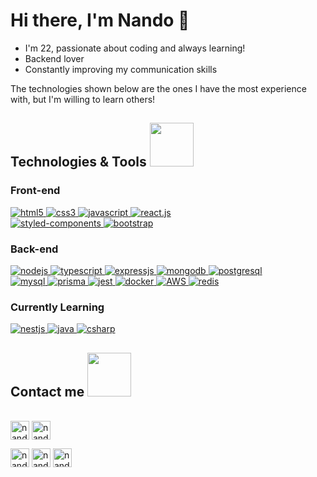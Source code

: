 # Hi there, I'm Nando 👋

- I'm 22, passionate about coding and always learning! 
- Backend lover
- Constantly improving my communication skills

The technologies shown below are the ones I have the most experience with, but I'm willing to learn others!

## Technologies & Tools <img src="https://media4.giphy.com/media/jSKBmKkvo2dPQQtsR1/giphy.gif?cid=6c09b9522cta2xc47v1hsphpjqheusrz90dxprqg2d6wljih&rid=giphy.gif&ct=s" width="70px">
### Front-end
<p align="left">
    <a href="https://www.w3schools.com/html/default.asp" target="_blank" rel="noreferrer"> <img
      src="https://img.shields.io/badge/HTML5-E34F26?style=for-the-badge&logo=html5&logoColor=white"
      alt="html5"> 
    </a>
   <a href="https://www.w3schools.com/css/" target="_blank"
    rel="noreferrer"> 
    <img src="https://img.shields.io/badge/CSS3-1572B6?style=for-the-badge&logo=css3&logoColor=white" alt="css3"/> 
   </a> 
   <a href="https://developer.mozilla.org/pt-BR/docs/Web/JavaScript" target="_blank"
    rel="noreferrer"> <img
      src="https://img.shields.io/badge/JavaScript-F7DF1E?style=for-the-badge&logo=javascript&logoColor=black"
      alt="javascript"/> </a> 
    <a href="https://legacy.reactjs.org/" target="_blank"
    rel="noreferrer"> <img
      src="https://img.shields.io/badge/React-20232A?style=for-the-badge&logo=react&logoColor=61DAFB"
      alt="react.js"/> </a> <br/>
     <a href="https://styled-components.com/docs" target="_blank"
    rel="noreferrer"> <img
      src="https://img.shields.io/badge/styled--components-DB7093?style=for-the-badge&logo=styled-components&logoColor=white"
      alt="styled-components"/> </a>
    <a href="https://getbootstrap.com/docs/5.3/getting-started/introduction/" target="_blank" rel="noreferrer">
    <img src="https://img.shields.io/badge/Bootstrap-563D7C?style=for-the-badge&logo=bootstrap&logoColor=white"
    alt="bootstrap"/> </a>
</p>

### Back-end
<p align="left">
    <a href="https://nodejs.org/en/docs" target="_blank" rel="noreferrer">
    <img src="https://img.shields.io/badge/Node.js-43853D?style=for-the-badge&logo=node.js&logoColor=white"
    alt="nodejs"/> </a>
    <a href="https://www.typescriptlang.org/docs/" target="_blank" rel="noreferrer">
    <img src="https://img.shields.io/badge/TypeScript-007ACC?style=for-the-badge&logo=typescript&logoColor=white"
    alt="typescript"/> </a>
    <a href="https://expressjs.com/pt-br/" target="_blank" rel="noreferrer">
    <img src="https://img.shields.io/badge/express.js-%23404d59.svg?style=for-the-badge&logo=express&logoColor=%2361DAFB"
    alt="expressjs"/> </a>
    <a href="https://www.mongodb.com/docs/" target="_blank" rel="noreferrer">
    <img src="https://img.shields.io/badge/MongoDB-4EA94B?style=for-the-badge&logo=mongodb&logoColor=white"
    alt="mongodb"/> </a> 
      <a href="https://www.postgresql.org/docs/" target="_blank" rel="noreferrer"> <img
    src="https://img.shields.io/badge/PostgreSQL-316192?style=for-the-badge&logo=postgresql&logoColor=white"
    alt="postgresql"/> </a> <br/>
    <a href="https://www.mysql.com/" target="_blank" rel="noreferrer"> <img
      src="https://img.shields.io/badge/MySQL-00000F?style=for-the-badge&logo=mysql&logoColor=white"
      alt="mysql"/> </a> 
 <a href="https://www.prisma.io/docs" target="_blank" rel="noreferrer"> <img
    src="https://img.shields.io/badge/Prisma-3982CE?style=for-the-badge&logo=Prisma&logoColor=white"
    alt="prisma"/> </a>
  <a href="https://jestjs.io/" target="_blank" rel="noreferrer"> <img
    src="https://img.shields.io/badge/Jest-C21325?style=for-the-badge&logo=jest&logoColor=white"
    alt="jest"/> </a>
    <a href="https://www.docker.com/" target="_blank" rel="noreferrer"> <img
    src="https://img.shields.io/badge/Docker-2CA5E0?style=for-the-badge&logo=docker&logoColor=white"
    alt="docker"/> </a>
     <a href="https://docs.aws.amazon.com/" target="_blank" rel="noreferrer">
    <img src="https://img.shields.io/badge/Amazon_AWS-FF9900?style=for-the-badge&logo=amazonaws&logoColor=white"
    alt="AWS"/> </a>
    <a href="https://redis.io/docs//" target="_blank" rel="noreferrer">
    <img src="https://img.shields.io/badge/redis-%23DD0031.svg?&style=for-the-badge&logo=redis&logoColor=white"
    alt="redis"/> </a>
</p>


### Currently Learning
<p align="left">
    <a href="https://docs.nestjs.com/" target="_blank" rel="noreferrer"> <img
      src="https://img.shields.io/badge/nestjs-E0234E?style=for-the-badge&logo=nestjs&logoColor=white"
      alt="nestjs"/> </a>
    <a href="https://dev.java/learn/" target="_blank" rel="noreferrer"> <img
      src="https://img.shields.io/badge/Java-ED8B00?style=for-the-badge&logo=java&logoColor=white"
      alt="java"/> </a>
    <a href="https://learn.microsoft.com/pt-br/dotnet/csharp/" target="_blank" rel="noreferrer"> <img
      src="https://img.shields.io/badge/C%23-239120?style=for-the-badge&logo=c-sharp&logoColor=white"
      alt="csharp"/> </a>
</p>


## Contact me <img src='https://raw.githubusercontent.com/ShahriarShafin/ShahriarShafin/main/Assets/handshake.gif' width="70px">
  <p align="left">
      <br/>
      <a href="https://www.linkedin.com/in/nandomattos/" target="_blank"><img align="center"
         src="https://img.shields.io/badge/linkedin-%231DA1F2.svg?style=for-the-badge&logo=linkedin&logoColor=white"
         alt="nando_mattos" height="30"/></a>
      <a href="mailto:luizfernandoamattos@gmail.com" target="blank"><img align="center"
         src="https://img.shields.io/badge/gmail-EA4335.svg?style=for-the-badge&logo=gmail&logoColor=white"
         alt="nando_mattos" height="30"/></a>
  </p>
   <p align="left">
      <a href="https://www.instagram.com/nando_mtts/" target="blank"><img align="center"
         src="https://img.shields.io/badge/instagram-%23E4405F.svg?style=for-the-badge&logo=Instagram&logoColor=white"
         alt="nando_mattos" height="30"/></a>
      <a href="https://wa.me/+5514997928787" target="blank"><img align="center"
         src="https://img.shields.io/badge/whatsapp-4B7F1.svg?style=for-the-badge&logo=whatsapp&logoColor=white"
         alt="nando_mattos" height="30"/></a>
      <a href="https://twitter.com/nando_mtts" target="blank"><img align="center"
         src="https://img.shields.io/badge/twitter-1DA1F2.svg?style=for-the-badge&logo=twitter&logoColor=white"
         alt="nando_mattos" height="30"/></a>
      <br>
    </p>
  
